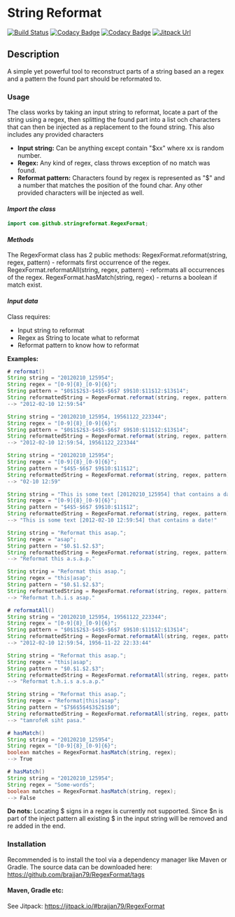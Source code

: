 # String Reformat
[![Build Status](https://travis-ci.com/brajjan79/RegexFormat.svg?branch=main)](https://travis-ci.com/brajjan79/RegexFormat) 
[![Codacy Badge](https://app.codacy.com/project/badge/Grade/6121fcdf61bc464eb9d8b604b5514ab2)](https://www.codacy.com/gh/brajjan79/RegexFormat/dashboard?utm_source=github.com&amp;utm_medium=referral&amp;utm_content=brajjan79/RegexFormat&amp;utm_campaign=Badge_Grade)
[![Codacy Badge](https://app.codacy.com/project/badge/Coverage/6121fcdf61bc464eb9d8b604b5514ab2)](https://www.codacy.com/gh/brajjan79/RegexFormat/dashboard?utm_source=github.com&utm_medium=referral&utm_content=brajjan79/RegexFormat&utm_campaign=Badge_Coverage)
[![Jitpack Url](https://jitpack.io/v/brajjan79/RegexFormat.svg)](https://jitpack.io/#brajjan79/RegexFormat)
## Description

A simple yet powerful tool to reconstruct parts of a string based an a regex
and a pattern the found part should be reformated to.

### Usage

The class works by taking an input string to reformat, locate a part of the
string using a regex, then splitting the found part into a list och characters
that can then be injected as a replacement to the found string. This also
includes any provided characters

-   **Input string:** Can be anything except contain "$xx" where xx is random number.
-   **Regex:** Any kind of regex, class throws exception of no match was found.
-   **Reformat pattern:** Characters found by regex is represented as "$" and a number 
    that matches the position of the found char. Any other provided characters will be 
    injected as well.

#### *Import the class*

``` Java
import com.github.stringreformat.RegexFormat;
```

#### *Methods*

The RegexFormat class has 2 public methods:
RegexFormat.reformat(string, regex, pattern) - reformats first occurrence of the regex.
RegexFormat.reformatAll(string, regex, pattern) - reformats all occurrences of the regex.
RegexFormat.hasMatch(string, regex) - returns a boolean if match exist.

#### *Input data*

Class requires:

-   Input string to reformat
-   Regex as String to locate what to reformat
-   Reformat pattern to know how to reformat

**Examples:**

``` Java
# reformat()
String string = "20120210_125954";
String regex = "[0-9]{8}_[0-9]{6}";
String pattern = "$0$1$2$3-$4$5-$6$7 $9$10:$11$12:$13$14";
String reformattedString = RegexFormat.reformat(string, regex, pattern);
--> "2012-02-10 12:59:54"

String string = "20120210_125954, 19561122_223344";
String regex = "[0-9]{8}_[0-9]{6}";
String pattern = "$0$1$2$3-$4$5-$6$7 $9$10:$11$12:$13$14";
String reformattedString = RegexFormat.reformat(string, regex, pattern);
--> "2012-02-10 12:59:54, 19561122_223344"

String string = "20120210_125954";
String regex = "[0-9]{8}_[0-9]{6}";
String pattern = "$4$5-$6$7 $9$10:$11$12";
String reformattedString = RegexFormat.reformat(string, regex, pattern);
--> "02-10 12:59"

String string = "This is some text [20120210_125954] that contains a date!";
String regex = "[0-9]{8}_[0-9]{6}";
String pattern = "$4$5-$6$7 $9$10:$11$12";
String reformattedString = RegexFormat.reformat(string, regex, pattern);
--> "This is some text [2012-02-10 12:59:54] that contains a date!"

String string = "Reformat this asap.";
String regex = "asap";
String pattern = "$0.$1.$2.$3";
String reformattedString = RegexFormat.reformat(string, regex, pattern);
--> "Reformat this a.s.a.p."

String string = "Reformat this asap.";
String regex = "this|asap";
String pattern = "$0.$1.$2.$3";
String reformattedString = RegexFormat.reformat(string, regex, pattern);
--> "Reformat t.h.i.s asap."

# reformatAll()
String string = "20120210_125954, 19561122_223344";
String regex = "[0-9]{8}_[0-9]{6}";
String pattern = "$0$1$2$3-$4$5-$6$7 $9$10:$11$12:$13$14";
String reformattedString = RegexFormat.reformatAll(string, regex, pattern);
--> "2012-02-10 12:59:54, 1956-11-22 22:33:44"

String string = "Reformat this asap.";
String regex = "this|asap";
String pattern = "$0.$1.$2.$3";
String reformattedString = RegexFormat.reformatAll(string, regex, pattern);
--> "Reformat t.h.i.s a.s.a.p."

String string = "Reformat this asap.";
String regex = "Reformat|this|asap";
String pattern = "$7$6$5$4$3$2$1$0";
String reformattedString = RegexFormat.reformatAll(string, regex, pattern);
--> "tamrofeR siht pasa."

# hasMatch()
String string = "20120210_125954";
String regex = "[0-9]{8}_[0-9]{6}";
boolean matches = RegexFormat.hasMatch(string, regex);
--> True

# hasMatch()
String string = "20120210_125954";
String regex = "Some-words";
boolean matches = RegexFormat.hasMatch(string, regex);
--> False
```

**Do nots:**
Locating $ signs in a regex is currently not supported. Since $n is part
of the inject pattern all existing $ in the input string will be removed
and re added in the end.

### Installation

Recommended is to install the tool via a dependency manager like Maven or
Gradle.
The source data can be downloaded here:
<https://github.com/brajjan79/RegexFormat/tags>

#### Maven, Gradle etc:

See Jitpack: <https://jitpack.io/#brajjan79/RegexFormat>
